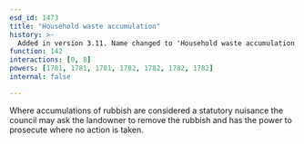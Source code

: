 ```yaml
---
esd_id: 1473
title: "Household waste accumulation"
history: >-
  Added in version 3.11. Name changed to 'Household waste accumulation' in version 4.00.
function: 142
interactions: [0, 8]
powers: [1781, 1781, 1781, 1782, 1782, 1782, 1782]
internal: false

---
```


Where accumulations of rubbish are considered a statutory nuisance the council may ask the landowner to remove the rubbish and has the power to prosecute where no action is taken.

